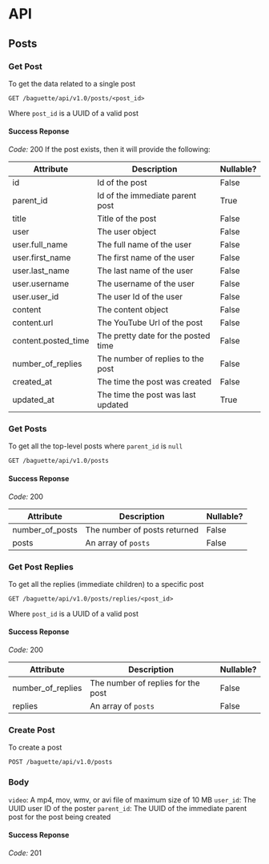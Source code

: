 # API 

## Posts

### Get Post

To get the data related to a single post

```http
GET /baguette/api/v1.0/posts/<post_id>
```

Where `post_id` is a UUID of a valid post

#### Success Reponse
*Code:* 200
If the post exists, then it will provide the following:

| Attribute        | Description           | Nullable?  |
| ------------- |-------------| -----|
| id      | Id of the post | False |
| parent_id      | Id of the immediate parent post      |   True |
| title | Title of the post     |  False |
| user | The user object      |    False |
| user.full_name | The full name of the user      |    False |
| user.first_name | The first name of the user      |    False |
| user.last_name | The last name of the user      |    False |
| user.username | The username of the user      |    False |
| user.user_id | The user Id of the user      |    False |
| content | The content object      |    False |
| content.url | The YouTube Url of the post      |    False |
| content.posted_time | The pretty date for the posted time      |    False |
| number_of_replies | The number of replies to the post    |    False |
| created_at | The time the post was created    |    False |
| updated_at | The time the post was last updated    |    True |

### Get Posts

To get all the top-level posts where `parent_id` is `null` 

```http
GET /baguette/api/v1.0/posts
```

#### Success Reponse
*Code:* 200

| Attribute        | Description           | Nullable?  |
| ------------- |-------------| -----|
| number_of_posts        | The number of posts returned          | False  |
| posts        | An array of `posts`          | False  |

### Get Post Replies

To get all the replies (immediate children) to a specific post

```http
GET /baguette/api/v1.0/posts/replies/<post_id>
```

Where `post_id` is a UUID of a valid post

#### Success Reponse
*Code:* 200

| Attribute        | Description           | Nullable?  |
| ------------- |-------------| -----|
| number_of_replies        | The number of replies for the post           | False  |
| replies        | An array of `posts`          | False  |

### Create Post

To create a post 

```http
POST /baguette/api/v1.0/posts
```

### Body
`video`: A mp4, mov, wmv, or avi file of maximum size of 10 MB
`user_id`: The UUID user ID of the poster 
`parent_id`: The UUID of the immediate parent post for the post being created

#### Success Reponse
*Code:* 201